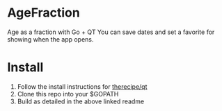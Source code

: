# AgeFraction
Age as a fraction with Go + QT
You can save dates and set a favorite for showing when the app opens.

# Install

1. Follow the install instructions for [therecipe/qt](https://github.com/therecipe/qt/blob/master/README.md)
2. Clone this repo into your $GOPATH
3. Build as detailed in the above linked readme
